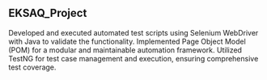 ## EKSAQ_Project

 Developed and executed automated test scripts using Selenium WebDriver with Java to validate the functionality.
 Implemented Page Object Model (POM) for a modular and maintainable automation framework.
 Utilized TestNG for test case management and execution, ensuring comprehensive test coverage.
